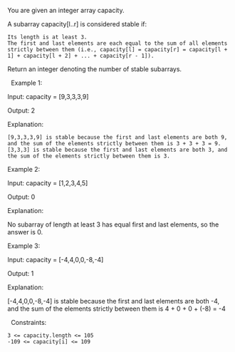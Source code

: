 You are given an integer array capacity.

A subarray capacity[l..r] is considered stable if:


	Its length is at least 3.
	The first and last elements are each equal to the sum of all elements strictly between them (i.e., capacity[l] = capacity[r] = capacity[l + 1] + capacity[l + 2] + ... + capacity[r - 1]).


Return an integer denoting the number of stable subarrays.

 
Example 1:


Input: capacity = [9,3,3,3,9]

Output: 2

Explanation:


	[9,3,3,3,9] is stable because the first and last elements are both 9, and the sum of the elements strictly between them is 3 + 3 + 3 = 9.
	[3,3,3] is stable because the first and last elements are both 3, and the sum of the elements strictly between them is 3.



Example 2:


Input: capacity = [1,2,3,4,5]

Output: 0

Explanation:

No subarray of length at least 3 has equal first and last elements, so the answer is 0.


Example 3:


Input: capacity = [-4,4,0,0,-8,-4]

Output: 1

Explanation:

[-4,4,0,0,-8,-4] is stable because the first and last elements are both -4, and the sum of the elements strictly between them is 4 + 0 + 0 + (-8) = -4


 
Constraints:


	3 <= capacity.length <= 105
	-109 <= capacity[i] <= 109

